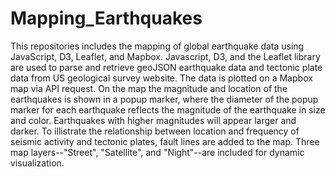 # Mapping_Earthquakes
This repositories includes the mapping of global earthquake data using JavaScript, D3, Leaflet, and Mapbox. Javascript, D3, and the Leaflet library are used to parse and retrieve geoJSON earthquake data and tectonic plate data from US geological survey website. The data is plotted on a Mapbox map via API request. On the map the magnitude and location of the earthquakes is shown in a popup marker, where the diameter of the popup marker for each earthquake reflects the magnitude of the earthquake in size and color. Earthquakes with higher magnitudes will appear larger and darker. To illistrate the relationship between location and frequency of seismic activity and tectonic plates, fault lines are added to the map. Three map layers--"Street", "Satellite", and "Night"--are included for dynamic visualization.
